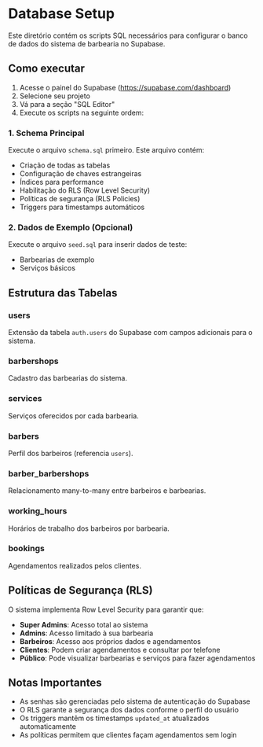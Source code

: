 
# Database Setup

Este diretório contém os scripts SQL necessários para configurar o banco de dados do sistema de barbearia no Supabase.

## Como executar

1. Acesse o painel do Supabase (https://supabase.com/dashboard)
2. Selecione seu projeto
3. Vá para a seção "SQL Editor"
4. Execute os scripts na seguinte ordem:

### 1. Schema Principal
Execute o arquivo `schema.sql` primeiro. Este arquivo contém:
- Criação de todas as tabelas
- Configuração de chaves estrangeiras
- Índices para performance
- Habilitação do RLS (Row Level Security)
- Políticas de segurança (RLS Policies)
- Triggers para timestamps automáticos

### 2. Dados de Exemplo (Opcional)
Execute o arquivo `seed.sql` para inserir dados de teste:
- Barbearias de exemplo
- Serviços básicos

## Estrutura das Tabelas

### users
Extensão da tabela `auth.users` do Supabase com campos adicionais para o sistema.

### barbershops
Cadastro das barbearias do sistema.

### services
Serviços oferecidos por cada barbearia.

### barbers
Perfil dos barbeiros (referencia `users`).

### barber_barbershops
Relacionamento many-to-many entre barbeiros e barbearias.

### working_hours
Horários de trabalho dos barbeiros por barbearia.

### bookings
Agendamentos realizados pelos clientes.

## Políticas de Segurança (RLS)

O sistema implementa Row Level Security para garantir que:

- **Super Admins**: Acesso total ao sistema
- **Admins**: Acesso limitado à sua barbearia
- **Barbeiros**: Acesso aos próprios dados e agendamentos
- **Clientes**: Podem criar agendamentos e consultar por telefone
- **Público**: Pode visualizar barbearias e serviços para fazer agendamentos

## Notas Importantes

- As senhas são gerenciadas pelo sistema de autenticação do Supabase
- O RLS garante a segurança dos dados conforme o perfil do usuário
- Os triggers mantêm os timestamps `updated_at` atualizados automaticamente
- As políticas permitem que clientes façam agendamentos sem login
